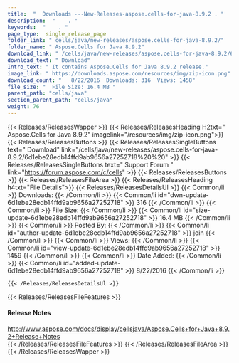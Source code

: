 ```yaml
---
title:  "  Downloads ---New-Releases-aspose.cells-for-java-8.9.2 . " 
description:  "    . " 
keywords:  "    . " 
page_type:  single_release_page
folder_link: " cells/java/new-releases/aspose.cells-for-java-8.9.2/"
folder_name: " Aspose.Cells for Java 8.9.2"
download_link: " /cells/java/new-releases/aspose.cells-for-java-8.9.2/6d1ebe28edb14ffd9ab9656a27252718"
download_text: " Download"
Intro_text: " It contains Aspose.Cells for Java 8.9.2 release."
image_link: " https://downloads.aspose.com/resources/img/zip-icon.png"
download_count: "   8/22/2016  Downloads: 316  Views: 1458"
file_size: "  File Size: 16.4 MB "
parent_path: "cells/java"
section_parent_path: "cells/java"
weight: 76 
---
```


{{< Releases/ReleasesWapper >}}
  {{< Releases/ReleasesHeading H2txt=" Aspose.Cells for Java 8.9.2" imagelink="/resources/img/zip-icon.png">}}
  {{< Releases/ReleasesButtons >}}
    {{< Releases/ReleasesSingleButtons text=" Download" link="/cells/java/new-releases/aspose.cells-for-java-8.9.2/6d1ebe28edb14ffd9ab9656a27252718%20%20" >}}
    {{< Releases/ReleasesSingleButtons text=" Support Forum " link="https://forum.aspose.com/c/cells" >}}
  {{< Releases/ReleasesButtons >}}
  {{< Releases/ReleasesFileArea >}}
    {{< Releases/ReleasesHeading h4txt="File Details">}}
    {{< Releases/ReleasesDetailsUl >}}
            {{< Common/li  >}} Downloads: {{< /Common/li >}} 
      {{< Common/li id="dwn-update-6d1ebe28edb14ffd9ab9656a27252718" >}} 316 {{< /Common/li >}} 
      {{< Common/li  >}} File Size: {{< /Common/li >}} 
      {{< Common/li id="size-update-6d1ebe28edb14ffd9ab9656a27252718" >}} 16.4 MB {{< /Common/li >}} 
      {{< Common/li  >}} Posted By: {{< /Common/li >}} 
      {{< Common/li id="author-update-6d1ebe28edb14ffd9ab9656a27252718" >}} join {{< /Common/li >}} 
      {{< Common/li  >}} Views: {{< /Common/li >}} 
      {{< Common/li id="view-update-6d1ebe28edb14ffd9ab9656a27252718" >}} 1459 {{< /Common/li >}} 
      {{< Common/li  >}} Date Added: {{< /Common/li >}} 
      {{< Common/li id="added-update-6d1ebe28edb14ffd9ab9656a27252718" >}} 8/22/2016 {{< /Common/li >}} 

    {{< /Releases/ReleasesDetailsUl >}}

  {{< Releases/ReleasesFileFeatures >}}
      <h4>Release Notes</h4><div><a href="http://www.aspose.com/docs/display/cellsjava/Aspose.Cells+for+Java+8.9.2+Release+Notes">http://www.aspose.com/docs/display/cellsjava/Aspose.Cells+for+Java+8.9.2+Release+Notes</a></div>
  {{< /Releases/ReleasesFileFeatures >}}
 {{< /Releases/ReleasesFileArea >}}
{{< /Releases/ReleasesWapper >}}


